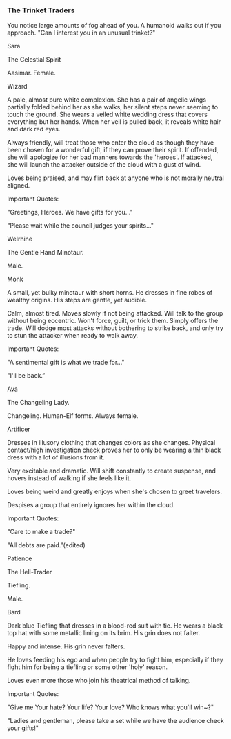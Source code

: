 ### The Trinket Traders

You notice large amounts of fog ahead of you. A humanoid walks out if you approach. "Can I interest you in an unusual trinket?"

>>>>>>>>>>>>>> 

Sara 

The Celestial Spirit 

Aasimar. Female. 

Wizard 

A pale, almost pure white complexion. She has a pair of angelic wings partially folded behind her as she walks, her silent steps never seeming to touch the ground. She wears a veiled white wedding dress that covers everything but her hands. When her veil is pulled back, it reveals white hair and dark red eyes. 

  

Always friendly, will treat those who enter the cloud as though they have been chosen for a wonderful gift, if they can prove their spirit. If offended, she will apologize for her bad manners towards the 'heroes'. If attacked, she will launch the attacker outside of the cloud with a gust of wind. 

Loves being praised, and may flirt back at anyone who is not morally neutral aligned. 

  

Important Quotes: 

"Greetings, Heroes. We have gifts for you..." 

“Please wait while the council judges your spirits..."

>>>>>>>>>>>>>> 

Welrhine 

The Gentle Hand Minotaur.

Male. 

Monk 

A small, yet bulky minotaur with short horns. He dresses in fine robes of wealthy origins. His steps are gentle, yet audible. 

  

Calm, almost tired. Moves slowly if not being attacked. Will talk to the group without being eccentric. Won't force, guilt, or trick them. Simply offers the trade. Will dodge most attacks without bothering to strike back, and only try to stun the attacker when ready to walk away. 

  

Important Quotes: 

"A sentimental gift is what we trade for..." 

"I'll be back.”

>>>>>>>>>>>>>> 

Ava 

The Changeling Lady. 

Changeling. Human-Elf forms. Always female. 

Artificer 

Dresses in illusory clothing that changes colors as she changes. Physical contact/high investigation check proves her to only be wearing a thin black dress with a lot of illusions from it. 

  

Very excitable and dramatic. Will shift constantly to create suspense, and hovers instead of walking if she feels like it. 

Loves being weird and greatly enjoys when she's chosen to greet travelers. 

Despises a group that entirely ignores her within the cloud. 

  

Important Quotes: 

"Care to make a trade?" 

"All debts are paid."(edited)

>>>>>>>>>>>>>> 

Patience 

The Hell-Trader 

Tiefling. 

Male. 

Bard 

Dark blue Tiefling that dresses in a blood-red suit with tie. He wears a black top hat with some metallic lining on its brim. His grin does not falter. 

  

Happy and intense. His grin never falters. 

He loves feeding his ego and when people try to fight him, especially if they fight him for being a tiefling or some other 'holy' reason. 

Loves even more those who join his theatrical method of talking. 

  

Important Quotes: 

"Give me Your hate? Your life? Your love? Who knows what you'll win~?" 

"Ladies and gentleman, please take a set while we have the audience check your gifts!"

  
